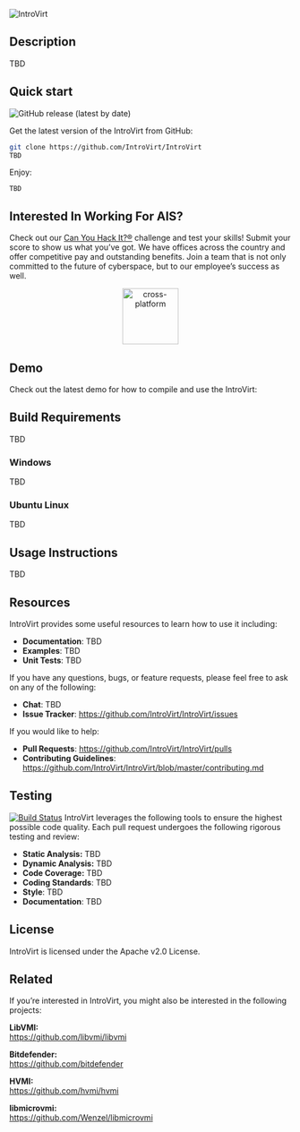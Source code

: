 ![IntroVirt](https://github.com/IntroVirt/IntroVirt/raw/master/.github/images/logo.png)

## Description
TBD

## **Quick start**
![GitHub release (latest by date)](https://img.shields.io/github/v/release/IntroVirt/IntroVirt?color=brightgreen)

Get the latest version of the IntroVirt from GitHub:

``` bash
git clone https://github.com/IntroVirt/IntroVirt
TBD
```

Enjoy:
```
TBD
```

## Interested In Working For AIS?
Check out our [Can You Hack It?®](https://www.canyouhackit.com) challenge and test your skills! Submit your score to show us what you’ve got. We have offices across the country and offer competitive pay and outstanding benefits. Join a team that is not only committed to the future of cyberspace, but to our employee’s success as well.

<p align="center">
  <a href="https://www.ainfosec.com/">
    <img src="https://github.com/IntroVirt/IntroVirt/raw/master/.github/images/ais.png" alt="cross-platform" height="100" />
  </a>
</p>

## Demo

Check out the latest demo for how to compile and use the IntroVirt:

## **Build Requirements**
TBD

### **Windows**
TBD

### **Ubuntu Linux**
TBD

## Usage Instructions
TBD

## **Resources**
IntroVirt provides some useful resources to learn how to use it including:
-   **Documentation**: TBD
-   **Examples**: TBD
-   **Unit Tests**: TBD

If you have any questions, bugs, or feature requests, please feel free to ask on any of the following:
-   **Chat**: TBD
-   **Issue Tracker**: <https://github.com/IntroVirt/IntroVirt/issues>

If you would like to help:
-   **Pull Requests**: <https://github.com/IntroVirt/IntroVirt/pulls>
-   **Contributing Guidelines**: <https://github.com/IntroVirt/IntroVirt/blob/master/contributing.md>

## **Testing**
[![Build Status](https://img.shields.io/endpoint.svg?url=https%3A%2F%2Factions-badge.atrox.dev%2FIntroVirt%2FIntroVirt%2Fbadge&style=flat)](https://actions-badge.atrox.dev/IntroVirt/IntroVirt/goto)
IntroVirt leverages the following tools to ensure the highest possible code quality. Each pull request undergoes the following rigorous testing and review:
-   **Static Analysis:** TBD
-   **Dynamic Analysis:** TBD
-   **Code Coverage:** TBD
-   **Coding Standards**: TBD
-   **Style**: TBD
-   **Documentation**: TBD

## License
IntroVirt is licensed under the Apache v2.0 License.

## Related
If you’re interested in IntroVirt, you might also be interested in the
following projects:

**LibVMI:** <br>
https://github.com/libvmi/libvmi

**Bitdefender:**  <br>
https://github.com/bitdefender

**HVMI:**  <br>
https://github.com/hvmi/hvmi

**libmicrovmi:**  <br>
https://github.com/Wenzel/libmicrovmi
